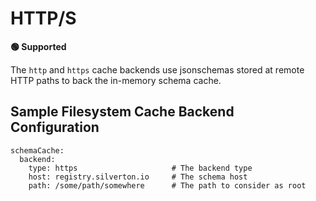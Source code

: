 # HTTP/S

**🟢 Supported**

The `http` and `https` cache backends use jsonschemas stored at remote HTTP paths to back the in-memory schema cache.

## Sample Filesystem Cache Backend Configuration

```
schemaCache:
  backend:
    type: https                     # The backend type
    host: registry.silverton.io     # The schema host
    path: /some/path/somewhere      # The path to consider as root
```
